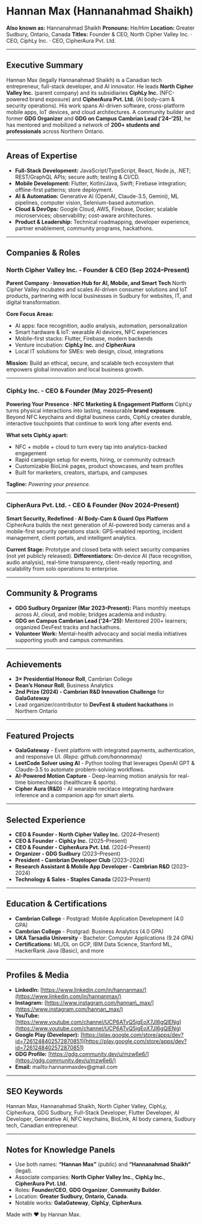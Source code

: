 # Hannan Max (Hannanahmad Shaikh)

**Also known as:** Hannanahmad Shaikh
**Pronouns:** He/Him
**Location:** Greater Sudbury, Ontario, Canada
**Titles:** Founder & CEO, North Cipher Valley Inc. · CEO, CiphLy Inc. · CEO, CipherAura Pvt. Ltd.

---

## Executive Summary

Hannan Max (legally Hannanahmad Shaikh) is a Canadian tech entrepreneur, full-stack developer, and AI innovator. He leads **North Cipher Valley Inc.** (parent company) and its subsidiaries **CiphLy Inc.** (NFC-powered brand exposure) and **CipherAura Pvt. Ltd.** (AI body-cam & security operations). His work spans AI-driven software, cross-platform mobile apps, IoT devices, and cloud architectures. A community builder and former **GDG Organizer** and **GDG on Campus Cambrian Lead (’24–’25)**, he has mentored and mobilized a network of **200+ students and professionals** across Northern Ontario.

---

## Areas of Expertise

* **Full-Stack Development:** JavaScript/TypeScript, React, Node.js, .NET; REST/GraphQL APIs; secure auth; testing & CI/CD.
* **Mobile Development:** Flutter, Kotlin/Java, Swift; Firebase integration; offline-first patterns; store deployment.
* **AI & Automation:** Generative AI (OpenAI, Claude-3.5, Gemini), ML pipelines, computer vision, Selenium-based automation.
* **Cloud & DevOps:** Google Cloud, AWS, Firebase, Docker; scalable microservices; observability; cost-aware architectures.
* **Product & Leadership:** Technical roadmapping, developer experience, partner enablement, community programs, hackathons.

---

## Companies & Roles

### North Cipher Valley Inc. - Founder & CEO (Sep 2024–Present)

**Parent Company · Innovation Hub for AI, Mobile, and Smart Tech**
North Cipher Valley incubates and scales AI-driven consumer solutions and IoT products, partnering with local businesses in Sudbury for websites, IT, and digital transformation.

**Core Focus Areas:**

* AI apps: face recognition, audio analysis, automation, personalization
* Smart hardware & IoT: wearable AI devices, NFC experiences
* Mobile-first stacks: Flutter, Firebase, modern backends
* Venture incubation: **CiphLy Inc.** and **CipherAura**
* Local IT solutions for SMEs: web design, cloud, integrations

**Mission:** Build an ethical, secure, and scalable tech ecosystem that empowers global innovation and local business growth.

---

### CiphLy Inc. - CEO & Founder (May 2025–Present)

**Powering Your Presence · NFC Marketing & Engagement Platform**
CiphLy turns physical interactions into lasting, measurable **brand exposure**. Beyond NFC keychains and digital business cards, CiphLy creates durable, interactive touchpoints that continue to work long after events end.

**What sets CiphLy apart:**

* NFC + mobile + cloud to turn every tap into analytics-backed engagement
* Rapid campaign setup for events, hiring, or community outreach
* Customizable BioLink pages, product showcases, and team profiles
* Built for marketers, creators, startups, and campuses

**Tagline:** *Powering your presence.*

---

### CipherAura Pvt. Ltd. - CEO & Founder (Nov 2024–Present)

**Smart Security, Redefined · AI Body-Cam & Guard Ops Platform**
CipherAura builds the next generation of AI-powered body cameras and a mobile-first security operations stack: GPS-enabled reporting, incident management, client portals, and intelligent analytics.

**Current Stage:** Prototype and closed beta with select security companies (not yet publicly released).
**Differentiators:** On-device AI (face recognition, audio analysis), real-time transparency, client-ready reporting, and scalability from solo operations to enterprise.

---

## Community & Programs

* **GDG Sudbury Organizer (Mar 2023–Present):** Plans monthly meetups across AI, cloud, and mobile; bridges academia and industry.
* **GDG on Campus Cambrian Lead (’24–’25):** Mentored 200+ learners; organized DevFest tracks and hackathons.
* **Volunteer Work:** Mental-health advocacy and social media initiatives supporting youth and campus communities.

---

## Achievements

* **3× Presidential Honour Roll**, Cambrian College
* **Dean’s Honour Roll**, Business Analytics
* **2nd Prize (2024) - Cambrian R\&D Innovation Challenge** for **GalaGateway**
* Lead organizer/contributor to **DevFest & student hackathons** in Northern Ontario

---

## Featured Projects

* **GalaGateway** - Event platform with integrated payments, authentication, and responsive UI. *(Repo: github.com/hannanmax)*
* **LeetCode Solver using AI** - Python tooling that leverages OpenAI GPT & Claude-3.5 to automate problem-solving workflows.
* **AI-Powered Motion Capture** - Deep-learning motion analysis for real-time biomechanics (healthcare & sports).
* **Cipher Aura (R\&D)** - AI wearable necklace integrating hardware inference and a companion app for smart alerts.

---

## Selected Experience

* **CEO & Founder - North Cipher Valley Inc.** (2024–Present)
* **CEO & Founder - CiphLy Inc.** (2025–Present)
* **CEO & Founder - CipherAura Pvt. Ltd.** (2024–Present)
* **Organizer - GDG Sudbury** (2023–Present)
* **President - Cambrian Developer Club** (2023–2024)
* **Research Assistant & Mobile App Developer - Cambrian R\&D** (2023–2024)
* **Technology & Sales - Staples Canada** (2023–Present)

---

## Education & Certifications

* **Cambrian College** - Postgrad: Mobile Application Development (4.0 GPA)
* **Cambrian College** - Postgrad: Business Analytics (4.0 GPA)
* **UKA Tarsadia University** - Bachelor: Computer Applications (9.24 GPA)
* **Certifications:** ML/DL on GCP, IBM Data Science, Stanford ML, HackerRank Java (Basic), and more

---

## Profiles & Media

* **LinkedIn:** [https://www.linkedin.com/in/hannanmax/](https://www.linkedin.com/in/hannanmax/)
* **Instagram:** [https://www.instagram.com/hannan\_max/](https://www.instagram.com/hannan_max/)
* **YouTube:** [https://www.youtube.com/channel/UCP6ATvQ5igEoX7JI6gQIENg](https://www.youtube.com/channel/UCP6ATvQ5igEoX7JI6gQIENg)
* **Google Play (Developer):** [https://play.google.com/store/apps/dev?id=7261248402572870851](https://play.google.com/store/apps/dev?id=7261248402572870851)
* **GDG Profile:** [https://gdg.community.dev/u/mzw6e6/](https://gdg.community.dev/u/mzw6e6/)
* **Email:** mailto\:hannanmaxdev\@gmail.com

---

## SEO Keywords

Hannan Max, Hannanahmad Shaikh, North Cipher Valley, CiphLy, CipherAura, GDG Sudbury, Full-Stack Developer, Flutter Developer, AI Developer, Generative AI, NFC keychains, BioLink, AI body camera, Sudbury tech, Canadian entrepreneur.

---

## Notes for Knowledge Panels

* Use both names: **“Hannan Max”** (public) and **“Hannanahmad Shaikh”** (legal).
* Associate companies: **North Cipher Valley Inc.**, **CiphLy Inc.**, **CipherAura Pvt. Ltd.**
* Roles: **Founder/CEO**, **GDG Organizer**, **Community Builder**.
* Location: **Greater Sudbury, Ontario, Canada**.
* Notable works: **GalaGateway**, **CiphLy**, **CipherAura**.

Made with ❤ by Hannan Max.
